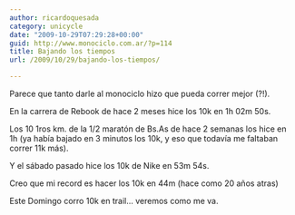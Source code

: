 ```yaml
---
author: ricardoquesada
category: unicycle
date: "2009-10-29T07:29:28+00:00"
guid: http://www.monociclo.com.ar/?p=114
title: Bajando los tiempos
url: /2009/10/29/bajando-los-tiempos/

---
```


Parece que tanto darle al monociclo hizo que pueda correr mejor (?!).

En la carrera de Rebook de hace 2 meses hice los 10k en 1h 02m 50s.

Los 10 1ros km. de la 1/2 maratón de Bs.As de hace 2 semanas los hice en 1h (ya
había bajado en 3 minutos los 10k, y eso que todavía me faltaban correr 11k
más).

Y el sábado pasado hice los 10k de Nike en 53m 54s.

Creo que mi record es hacer los 10k en 44m (hace como 20 años atras)

Este Domingo corro 10k en trail... veremos como me va.
